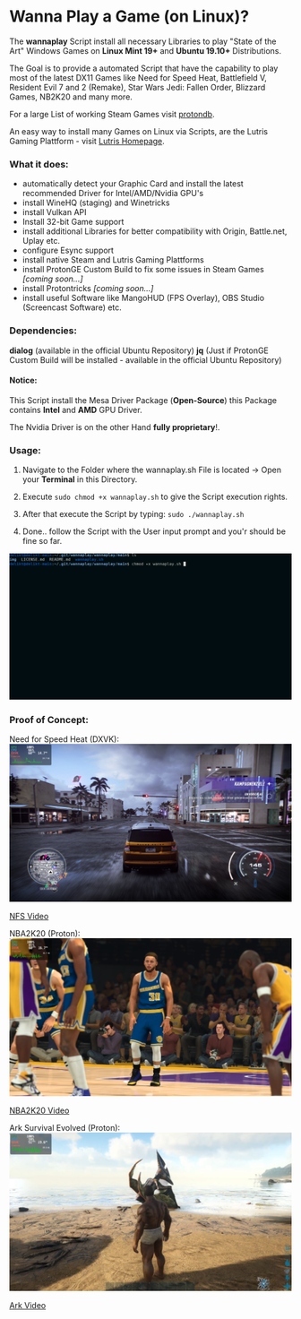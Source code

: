 # Wanna Play a Game (on Linux)?

The **wannaplay** Script install all necessary Libraries to play "State of the Art" Windows Games on **Linux Mint 19+** and **Ubuntu 19.10+** Distributions.

The Goal is to provide a automated Script that have the capability to play most of the latest DX11 Games like Need for Speed Heat, Battlefield V, Resident Evil 7 and 2 (Remake), Star Wars Jedi: Fallen Order, Blizzard Games, NB2K20 and many more.

For a large List of working Steam Games visit [protondb](https://www.protondb.com/).

An easy way to install many Games on Linux via Scripts, are the Lutris Gaming Plattform - visit [Lutris Homepage](https://lutris.net/). 


### What it does:

- automatically detect your Graphic Card and install the latest recommended Driver for Intel/AMD/Nvidia GPU's
- install WineHQ (staging) and Winetricks
- install Vulkan API
- Install 32-bit Game support
- install additional Libraries for better compatibility with Origin, Battle.net, Uplay etc.
- configure Esync support
- install native Steam and Lutris Gaming Plattforms
- install ProtonGE Custom Build to fix some issues in Steam Games *[coming soon...]*
- install Protontricks *[coming soon...]*
- install useful Software like MangoHUD (FPS Overlay), OBS Studio (Screencast Software) etc.


### Dependencies:

**dialog** (available in the official Ubuntu Repository)
**jq** (Just if ProtonGE Custom Build will be installed - available in the official Ubuntu Repository)

#### Notice:

This Script install the Mesa Driver Package (**Open-Source**) this Package contains **Intel** and **AMD** GPU Driver.

The Nvidia Driver is on the other Hand **fully proprietary**!.


### Usage:

1) Navigate to the Folder where the wannaplay.sh File is located -> Open your **Terminal** in this Directory.

2) Execute ``sudo chmod +x wannaplay.sh`` to give the Script execution rights.

3) After that execute the Script by typing: ``sudo ./wannaplay.sh``

4) Done.. follow the Script with the User input prompt and you'r should be fine so far.

![Script in Aktion gif here](img/startthescript.gif)


### Proof of Concept: 


Need for Speed Heat (DXVK):
![Need for Speed Pic](img/nfs.png)

[NFS Video](https://www.youtube.com/watch?v=daRrBt9mkfc)


NBA2K20 (Proton):
![NBA2K20 Picture](img/nba2k20.png)

[NBA2K20 Video](https://www.youtube.com/watch?v=YZctphzbxpU)


Ark Survival Evolved (Proton):
![Ark Picture](img/ark.png)

[Ark Video](https://www.youtube.com/watch?v=Q9ByJ51RU6w)
